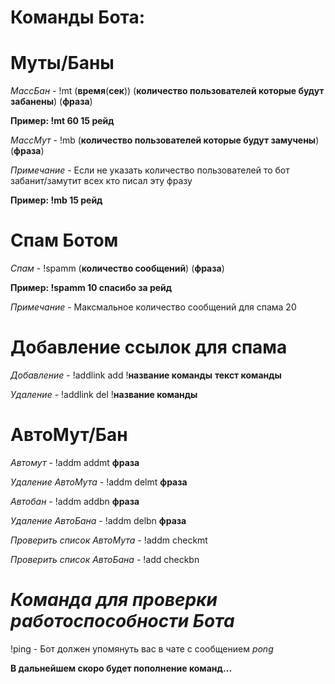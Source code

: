 # Команды Бота: 

# Муты/Баны

*МассБан* - !mt (**время**(**сек**)) (**количество пользователей которые будут забанены**) (**фраза**)

**Пример: !mt 60 15 рейд**

*МассМут* - !mb (**количество пользователей которые будут замучены**) (**фраза**) 

*Примечание* - Если не указать количество пользователей то бот забанит/замутит всех кто писал эту фразу

**Пример: !mb 15 рейд**

# Спам Ботом

*Спам* - !spamm (**количество сообщений**) (**фраза**)

**Пример: !spamm 10 спасибо за рейд**

*Примечание* - Максмальное количество сообщений для спама 20

# Добавление ссылок для спама 

*Добавление* - !addlink add !**название команды** **текст команды**

*Удаление* - !addlink del !**название команды**

# АвтоМут/Бан

*Автомут* - !addm addmt **фраза**

*Удаление АвтоМута* - !addm delmt **фраза**

*Автобан* - !addm addbn **фраза**

*Удаление АвтоБана* - !addm delbn **фраза**

*Проверить список АвтоМута* - !addm checkmt

*Проверить список АвтоБана* - !add checkbn

# *Команда для проверки работоспособности Бота*

!ping - Бот должен упомянуть вас в чате с сообщением *pong*

**В дальнейшем скоро будет пополнение команд...**

